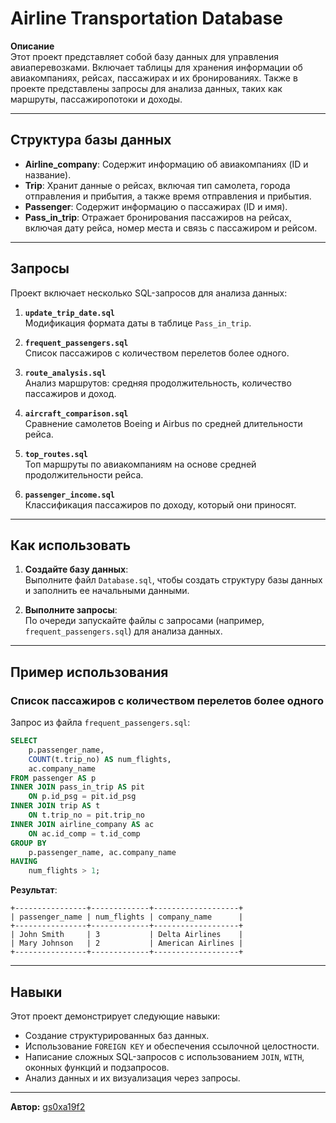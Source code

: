# Airline Transportation Database

**Описание**  
Этот проект представляет собой базу данных для управления авиаперевозками. Включает таблицы для хранения информации об авиакомпаниях, рейсах, пассажирах и их бронированиях. Также в проекте представлены запросы для анализа данных, таких как маршруты, пассажиропотоки и доходы.

---

## Структура базы данных
- **Airline_company**: Содержит информацию об авиакомпаниях (ID и название).
- **Trip**: Хранит данные о рейсах, включая тип самолета, города отправления и прибытия, а также время отправления и прибытия.
- **Passenger**: Содержит информацию о пассажирах (ID и имя).
- **Pass_in_trip**: Отражает бронирования пассажиров на рейсах, включая дату рейса, номер места и связь с пассажиром и рейсом.

---

## Запросы
Проект включает несколько SQL-запросов для анализа данных:

1. **`update_trip_date.sql`**  
   Модификация формата даты в таблице `Pass_in_trip`.

2. **`frequent_passengers.sql`**  
   Список пассажиров с количеством перелетов более одного.

3. **`route_analysis.sql`**  
   Анализ маршрутов: средняя продолжительность, количество пассажиров и доход.

4. **`aircraft_comparison.sql`**  
   Сравнение самолетов Boeing и Airbus по средней длительности рейса.

5. **`top_routes.sql`**  
   Топ маршруты по авиакомпаниям на основе средней продолжительности рейса.

6. **`passenger_income.sql`**  
   Классификация пассажиров по доходу, который они приносят.

---

## Как использовать
1. **Создайте базу данных**:  
   Выполните файл `Database.sql`, чтобы создать структуру базы данных и заполнить ее начальными данными.

2. **Выполните запросы**:  
   По очереди запускайте файлы с запросами (например, `frequent_passengers.sql`) для анализа данных.

---

## Пример использования
### Список пассажиров с количеством перелетов более одного
Запрос из файла `frequent_passengers.sql`:
```sql
SELECT 
    p.passenger_name, 
    COUNT(t.trip_no) AS num_flights,
    ac.company_name
FROM passenger AS p
INNER JOIN pass_in_trip AS pit
    ON p.id_psg = pit.id_psg
INNER JOIN trip AS t
    ON t.trip_no = pit.trip_no
INNER JOIN airline_company AS ac 
    ON ac.id_comp = t.id_comp
GROUP BY 
    p.passenger_name, ac.company_name
HAVING 
    num_flights > 1;
```
**Результат**:
```
+----------------+-------------+-------------------+
| passenger_name | num_flights | company_name      |
+----------------+-------------+-------------------+
| John Smith     | 3           | Delta Airlines    |
| Mary Johnson   | 2           | American Airlines |
+----------------+-------------+-------------------+
```

---

## Навыки
Этот проект демонстрирует следующие навыки:
- Создание структурированных баз данных.
- Использование `FOREIGN KEY` и обеспечения ссылочной целостности.
- Написание сложных SQL-запросов с использованием `JOIN`, `WITH`, оконных функций и подзапросов.
- Анализ данных и их визуализация через запросы.

---

**Автор:** [gs0xa19f2](https://github.com/gs0xa19f2)
